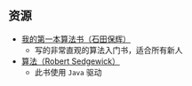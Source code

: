 ## 资源
- [我的第一本算法书（石田保辉）](https://api.mir6.com/api/lanzou?url=https://cqu-openlib.lanzout.com/iWRPO1xuhxch&down=true)  
    - 写的非常直观的算法入门书，适合所有新人  
- [算法（Robert Sedgewick）](https://api.mir6.com/api/lanzou?url=https://cqu-openlib.lanzout.com/if3vQ1xuii7i&down=true)
    - 此书使用 `Java` 驱动